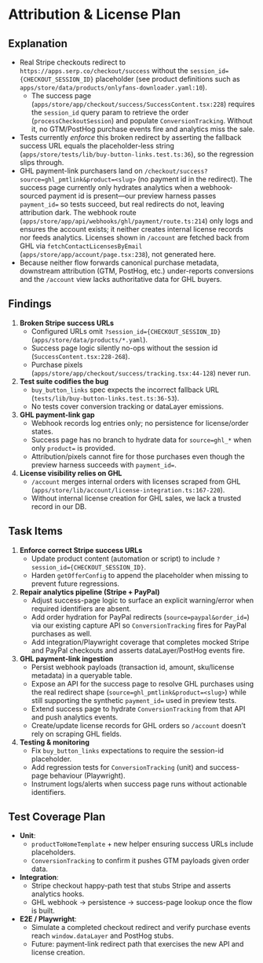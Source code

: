 # Attribution & License Plan

## Explanation
- Real Stripe checkouts redirect to `https://apps.serp.co/checkout/success` without the `session_id={CHECKOUT_SESSION_ID}` placeholder (see product definitions such as `apps/store/data/products/onlyfans-downloader.yaml:10`).  
  - The success page (`apps/store/app/checkout/success/SuccessContent.tsx:228`) requires the `session_id` query param to retrieve the order (`processCheckoutSession`) and populate `ConversionTracking`. Without it, no GTM/PostHog purchase events fire and analytics miss the sale.
- Tests currently *enforce* this broken redirect by asserting the fallback success URL equals the placeholder-less string (`apps/store/tests/lib/buy-button-links.test.ts:36`), so the regression slips through.
- GHL payment-link purchasers land on `/checkout/success?source=ghl_pmtlink&product=<slug>` (no payment id in the redirect). The success page currently only hydrates analytics when a webhook-sourced payment id is present—our preview harness passes `payment_id=` so tests succeed, but real redirects do not, leaving attribution dark. The webhook route (`apps/store/app/api/webhooks/ghl/payment/route.ts:214`) only logs and ensures the account exists; it neither creates internal license records nor feeds analytics. Licenses shown in `/account` are fetched back from GHL via `fetchContactLicensesByEmail` (`apps/store/app/account/page.tsx:238`), not generated here.
- Because neither flow forwards canonical purchase metadata, downstream attribution (GTM, PostHog, etc.) under-reports conversions and the `/account` view lacks authoritative data for GHL buyers.

## Findings
1. **Broken Stripe success URLs**  
   - Configured URLs omit `?session_id={CHECKOUT_SESSION_ID}` (`apps/store/data/products/*.yaml`).  
   - Success page logic silently no-ops without the session id (`SuccessContent.tsx:228-268`).  
   - Purchase pixels (`apps/store/app/checkout/success/tracking.tsx:44-128`) never run.
2. **Test suite codifies the bug**  
   - `buy_button_links` spec expects the incorrect fallback URL (`tests/lib/buy-button-links.test.ts:36-53`).  
   - No tests cover conversion tracking or dataLayer emissions.
3. **GHL payment-link gap**  
   - Webhook records log entries only; no persistence for license/order states.  
   - Success page has no branch to hydrate data for `source=ghl_*` when only `product=` is provided.  
   - Attribution/pixels cannot fire for those purchases even though the preview harness succeeds with `payment_id=`.
4. **License visibility relies on GHL**  
   - `/account` merges internal orders with licenses scraped from GHL (`apps/store/lib/account/license-integration.ts:167-220`).  
   - Without internal license creation for GHL sales, we lack a trusted record in our DB.

## Task Items
1. **Enforce correct Stripe success URLs**
   - Update product content (automation or script) to include `?session_id={CHECKOUT_SESSION_ID}`.  
   - Harden `getOfferConfig` to append the placeholder when missing to prevent future regressions.
2. **Repair analytics pipeline (Stripe + PayPal)**
   - Adjust success-page logic to surface an explicit warning/error when required identifiers are absent.  
   - Add order hydration for PayPal redirects (`source=paypal&order_id=`) via our existing capture API so `ConversionTracking` fires for PayPal purchases as well.  
   - Add integration/Playwright coverage that completes mocked Stripe and PayPal checkouts and asserts dataLayer/PostHog events fire.
3. **GHL payment-link ingestion**
   - Persist webhook payloads (transaction id, amount, sku/license metadata) in a queryable table.  
   - Expose an API for the success page to resolve GHL purchases using the real redirect shape (`source=ghl_pmtlink&product=<slug>`) while still supporting the synthetic `payment_id=` used in preview tests.  
   - Extend success page to hydrate `ConversionTracking` from that API and push analytics events.  
   - Create/update license records for GHL orders so `/account` doesn’t rely on scraping GHL fields.
4. **Testing & monitoring**
   - Fix `buy_button_links` expectations to require the session-id placeholder.  
   - Add regression tests for `ConversionTracking` (unit) and success-page behaviour (Playwright).  
   - Instrument logs/alerts when success page runs without actionable identifiers.

## Test Coverage Plan
- **Unit**:  
  - `productToHomeTemplate` + new helper ensuring success URLs include placeholders.  
  - `ConversionTracking` to confirm it pushes GTM payloads given order data.
- **Integration**:  
  - Stripe checkout happy-path test that stubs Stripe and asserts analytics hooks.  
  - GHL webhook → persistence → success-page lookup once the flow is built.
- **E2E / Playwright**:  
  - Simulate a completed checkout redirect and verify purchase events reach `window.dataLayer` and PostHog stubs.  
  - Future: payment-link redirect path that exercises the new API and license creation.
